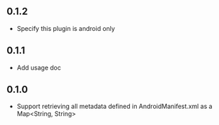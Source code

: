 ## 0.1.2

* Specify this plugin is android only

## 0.1.1

* Add usage doc

## 0.1.0

* Support retrieving all metadata defined in AndroidManifest.xml <application> as a Map<String, String>
